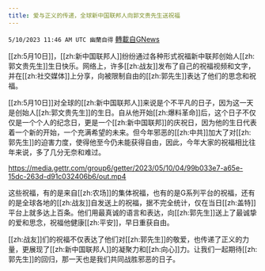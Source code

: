 ```yaml
---
title: 爱与正义的传递，全球新中国联邦人向郭文贵先生送祝福
---
```

`5/10/2023 11:46 AM UTC 幽蘭自得` [轉載自GNews](https://gnews.org/articles/1289220)

         

[[zh:5月10日]]，[[zh:新中国联邦人]]纷纷通过各种形式祝福新中联邦创始人[[zh:郭文贵先生]]生日快乐。网络上，许多[[zh:战友]]发布了自己的祝福视频和文字，并在[[zh:社交媒体]]上分享，向被限制自由的[[zh:郭先生]]表达了他们的思念和祝福。

[[zh:5月10日]]对全球的[[zh:新中国联邦人]]来说是个不平凡的日子，因为这一天是创始人[[zh:郭文贵先生]]的生日。自从他开始[[zh:爆料革命]]后，这个日子不仅仅是一个个人的纪念日，更是一个[[zh:新中国联邦]]的庆祝日，因为他的生日代表着一个新的开始，一个充满希望的未来。但今年邪恶的[[zh:中共]]加大了对[[zh:郭先生]]的迫害力度，使得他至今仍未能获得自由，因此，今年大家的祝福相比往年来说，多了几分无奈和难过。

https://media.gettr.com/group6/getter/2023/05/10/04/99b033e7-a65e-15dc-263d-d91c032406b6/out.mp4

这些祝福，有的是来自[[zh:农场]]的集体祝福，也有的是G系列平台的祝福，还有的是全球各地的[[zh:战友]]自发送上的祝福，据不完全统计，仅在当日[[zh:盖特]]平台上就多达上百条。他们用最真诚的语言和表达，向[[zh:郭先生]]送上了最诚挚的爱和思念，祝福他健康[[zh:平安]]，早日重获自由。

[[zh:战友]]们的祝福不仅表达了他们对[[zh:郭先生]]的敬爱，也传递了正义的力量，更展现了[[zh:新中国联邦人]]的凝聚力和[[zh:向心]]力。让我们一起期待[[zh:郭先生]]的回归，那一天也是我们共同战胜邪恶的日子。
